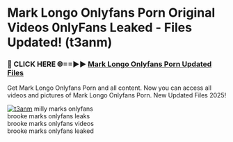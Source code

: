 # Mark Longo Onlyfans Porn Original Videos 0nlyFans Leaked - Files Updated! (t3anm)

<h3>🔴 CLICK HERE 🌐==►► <a href="https://tinyurl.com/4seja8ks" rel="nofollow">Mark Longo Onlyfans Porn Updated Files</a></h3>

Get Mark Longo Onlyfans Porn and all content. Now you can access all videos and pictures of Mark Longo Onlyfans Porn. New Updated Files 2025!

[![t3anm](https://i.imgur.com/EWjZXRe.gif)](https://tinyurl.com/4seja8ks)
milly marks onlyfans<br>
brooke marks onlyfans leaks<br>
brooke marks onlyfans videos<br>
brooke marks onlyfans leaked